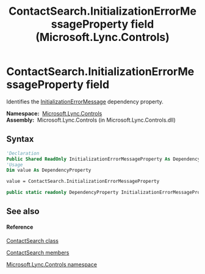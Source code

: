 ﻿---
title: ContactSearch.InitializationErrorMessageProperty field (Microsoft.Lync.Controls)
TOCTitle: InitializationErrorMessageProperty field
ms:assetid: F:Microsoft.Lync.Controls.ContactSearch.InitializationErrorMessageProperty_DI_3_UC_OCS14MrefLyncWPF
ms:mtpsurl: https://msdn.microsoft.com/en-us/library/microsoft.lync.controls.contactsearch.initializationerrormessageproperty_di_3_uc_ocs14mreflyncwpf(v=office.15)
ms:contentKeyID: 48595388
ms.date: 07/28/2014
mtps_version: v=office.15
f1_keywords:
- Microsoft.Lync.Controls.ContactSearch.InitializationErrorMessageProperty
dev_langs:
- CSharp
- JScript
- VB
- other
---

# ContactSearch.InitializationErrorMessageProperty field

Identifies the [InitializationErrorMessage](contactsearch-initializationerrormessage-property-microsoft-lync-controls_1.md) dependency property.

**Namespace:**  [Microsoft.Lync.Controls](microsoft-lync-controls-namespace_1.md)  
**Assembly:**  Microsoft.Lync.Controls (in Microsoft.Lync.Controls.dll)

## Syntax

``` vb
'Declaration
Public Shared ReadOnly InitializationErrorMessageProperty As DependencyProperty
'Usage
Dim value As DependencyProperty

value = ContactSearch.InitializationErrorMessageProperty
```

``` csharp
public static readonly DependencyProperty InitializationErrorMessageProperty
```

## See also

#### Reference

[ContactSearch class](contactsearch-class-microsoft-lync-controls_1.md)

[ContactSearch members](contactsearch-members-microsoft-lync-controls_1.md)

[Microsoft.Lync.Controls namespace](microsoft-lync-controls-namespace_1.md)


